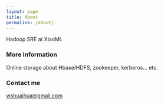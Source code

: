 ```yaml
---
layout: page
title: About
permalink: /about/
---
```


Hadoop SRE at XiaoMi.

### More Information

Online storage about Hbase/HDFS, zookeeper, kerberos... etc.

### Contact me

[wshuaihua@gmail.com](mailto:wshuaihua@gmail.com)
